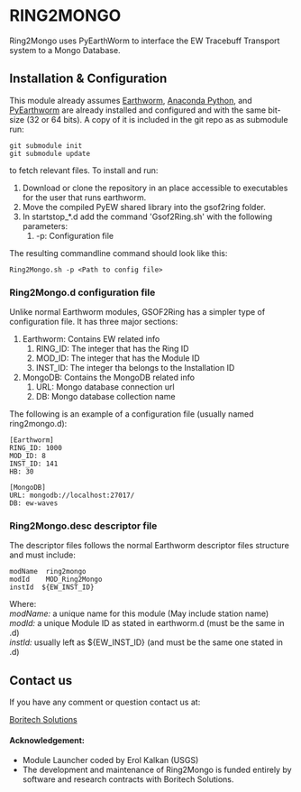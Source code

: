 # RING2MONGO
Ring2Mongo uses PyEarthWorm to interface the EW Tracebuff Transport system to a Mongo Database.

## Installation & Configuration

This module already assumes [Earthworm](http://earthwormcentral.org), [Anaconda Python](https://www.anaconda.com/download/#linux), and [PyEarthworm](https://github.com/Boritech-Solutions/GSOF2RING) are already installed and configured and with the same bit-size (32 or 64 bits). A copy of it is included in the git repo as as submodule run: 

    git submodule init
    git submodule update
    
to fetch relevant files. To install and run:

1. Download or clone the repository in an place accessible to executables for the user that runs earthworm.
2. Move the compiled PyEW shared library into the gsof2ring folder.
3. In startstop_*.d add the command 'Gsof2Ring.sh' with the following parameters:
    1. -p: Configuration file
    
The resulting commandline command should look like this:

    Ring2Mongo.sh -p <Path to config file>


### Ring2Mongo.d configuration file

Unlike normal Earthworm modules, GSOF2Ring has a simpler type of configuration file. 
It has three major sections:

1. Earthworm: Contains EW related info
     1. RING_ID: The integer that has the Ring ID
     2. MOD_ID: The integer that has the Module ID
     3. INST_ID: The integer tha belongs to the Installation ID
2. MongoDB: Contains the MongoDB related info
     1. URL: Mongo database connection url
     2. DB: Mongo database collection name

The following is an example of a configuration file (usually named ring2mongo.d): 

    [Earthworm]
    RING_ID: 1000
    MOD_ID: 8
    INST_ID: 141
    HB: 30

    [MongoDB]
    URL: mongodb://localhost:27017/
    DB: ew-waves

### Ring2Mongo.desc descriptor file
The descriptor files follows the normal Earthworm descriptor files structure and must include:

    modName  ring2mongo
    modId    MOD_Ring2Mongo
    instId  ${EW_INST_ID}

Where:  
_modName:_ a unique name for this module (May include station name)  
_modId:_ a unique Module ID as stated in earthworm.d (must be the same in .d)  
_instId:_ usually left as  ${EW_INST_ID} (and must be the same one stated in .d)  

## Contact us

If you have any comment or question contact us at:

[Boritech Solutions](http://BoritechSolutions.com)

#### Acknowledgement:

 * Module Launcher coded by Erol Kalkan (USGS)
 * The development and maintenance of Ring2Mongo is funded entirely by software and research contracts with Boritech Solutions.
